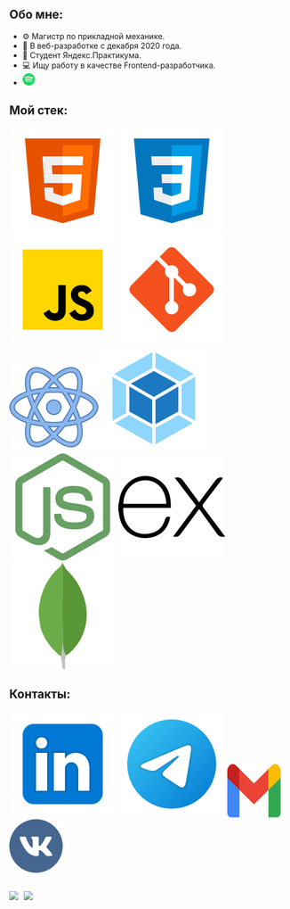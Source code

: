 ## Обо мне:
* :gear: Магистр по прикладной механике.
* :running: В веб-разработке с декабря 2020 года.
* :orange_book: Студент Яндекс.Практикума.
* :computer: Ищу работу в качестве Frontend-разработчика.
* [<img src="./svg/spotify.svg" width="22px" height="22px">](https://open.spotify.com/playlist/07wHxD2DPUmjmdiKLeS7LQ?si=239eaba3da384521)

## Мой стек:
![HTML](./svg/html-5.svg)
![CSS](./svg/css3.svg)
![JS](./svg/JS.svg)
![Git](./svg/git.svg)
![React](./svg/react.svg)
![Webpack](./svg/webpack.svg)
![Node](./svg/nodejs.svg)
![Express](./svg/expressjs.svg)
![MongoDB](./svg/mongodb.svg)

## Контакты:
[<img src="./svg/Linkedin.svg">](https://www.linkedin.com/in/andreysdrv/)
[<img src="./svg/telegram.svg">](https://t.me/andreysdrv)
[<img src="./svg/gmail.svg" width="96px" height="96px">](mailto:sidorov.au.official@gmail.com)
[<img src="./svg/vk.svg" width="96px" height="96px">](https://vk.com/samsepiol1337)

##
<div>
  <a href="https://github-readme-stats.vercel.app/api?username=andreysdrv&hide=contribs&show_icons=true&theme=react">
    <img  align="left" height="130" style="margin-right: 10px" src="https://github-readme-stats.vercel.app/api?username=andreysdrv&hide=contribs&show_icons=true&theme=react" />
  </a>
  <a href="https://github-readme-stats.vercel.app/api/top-langs/?username=andreysdrv&layout=compact&theme=react">
    <img align="left" height="130" src="https://github-readme-stats.vercel.app/api/top-langs/?username=andreysdrv&layout=compact&theme=react" />
  </a>
</div>